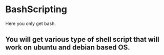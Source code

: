 # BashScripting
Here you only get bash.
## You will get various type of shell script that will work on ubuntu and debian based OS.

